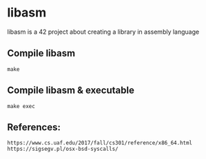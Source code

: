 # libasm

libasm is a 42 project about creating a library in assembly language

## Compile libasm

```
make
```

## Compile libasm & executable
```
make exec
```

## References:
	https://www.cs.uaf.edu/2017/fall/cs301/reference/x86_64.html
	https://sigsegv.pl/osx-bsd-syscalls/
